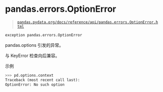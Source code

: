 # pandas.errors.OptionError

> [`pandas.pydata.org/docs/reference/api/pandas.errors.OptionError.html`](https://pandas.pydata.org/docs/reference/api/pandas.errors.OptionError.html)

```py
exception pandas.errors.OptionError
```

pandas.options 引发的异常。

与 KeyError 检查向后兼容。

示例

```py
>>> pd.options.context
Traceback (most recent call last):
OptionError: No such option 
```
